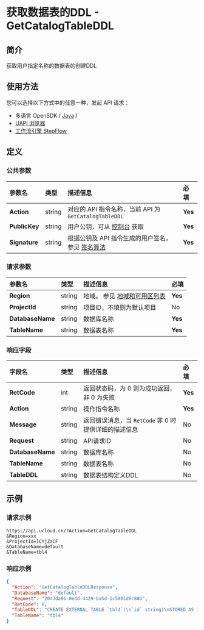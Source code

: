 # 获取数据表的DDL - GetCatalogTableDDL

## 简介

获取用户指定名称的数据表的创建DDL






## 使用方法

您可以选择以下方式中的任意一种，发起 API 请求：
- 多语言 OpenSDK / [Java](https://github.com/ucloud/ucloud-sdk-java) /
- [UAPI 浏览器](https://console.ucloud.cn/uapi/detail?id=GetCatalogTableDDL)
- [工作流引擎 StepFlow](https://console.ucloud.cn/stepflow/manage/)


## 定义

### 公共参数

| 参数名 | 类型 | 描述信息 | 必填 |
|:---|:---|:---|:---|
| **Action**     | string  | 对应的 API 指令名称，当前 API 为 `GetCatalogTableDDL`                        | **Yes** |
| **PublicKey**  | string  | 用户公钥，可从 [控制台](https://console.ucloud.cn/uapi/apikey) 获取                                             | **Yes** |
| **Signature**  | string  | 根据公钥及 API 指令生成的用户签名，参见 [签名算法](api/summary/signature.md)  | **Yes** |

### 请求参数

| 参数名 | 类型 | 描述信息 | 必填 |
|:---|:---|:---|:---|
| **Region** | string | 地域。 参见 [地域和可用区列表](api/summary/regionlist) |**Yes**|
| **ProjectId** | string | 项目ID，不填则为默认项目 |No|
| **DatabaseName** | string | 数据库名称 |**Yes**|
| **TableName** | string | 数据表名称 |**Yes**|

### 响应字段

| 字段名 | 类型 | 描述信息 | 必填 |
|:---|:---|:---|:---|
| **RetCode** | int | 返回状态码，为 0 则为成功返回，非 0 为失败 |**Yes**|
| **Action** | string | 操作指令名称 |**Yes**|
| **Message** | string | 返回错误消息，当 `RetCode` 非 0 时提供详细的描述信息 |No|
| **Request** | string | API请求ID |No|
| **DatabaseName** | string | 数据库名称 |No|
| **TableName** | string | 数据表名称 |No|
| **TableDDL** | string | 数据表结构定义DDL |No|




## 示例

### 请求示例
    
```
https://api.ucloud.cn/?Action=GetCatalogTableDDL
&Region=xxx
&ProjectId=lCYjZaCF
&DatabaseName=default
&TableName=tbl4
```

### 响应示例
    
```json
{
  "Action": "GetCatalogTableDDLResponse",
  "DatabaseName": "default",
  "Request": "20d3da96-0edd-4429-ba5d-1c5901d6c88b",
  "RetCode": 0,
  "TableDDL": "CREATE EXTERNAL TABLE `tbl4`(\n`id` string)\nSTORED AS INPUTFORMAT\n'org.apache.hadoop.mapred.TextInputFormat'\nOUTPUTFORMAT\n'org.apache.hadoop.hive.ql.io.HiveIgnoreKeyTextOutputFormat'\nLOCATION\n'ufile://usql/tpc/tpch-s1/nation'\nTBLPROPERTIES (\n'skip.header.line.count'='1',\n'totalSize'='0',\n'delimiter'='|',\n'numFiles'='0',\n'transient_lastDdlTime'='1534840384',\n'classification'='csv')",
  "TableName": "tbl4"
}
```





